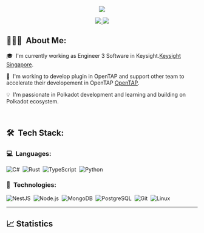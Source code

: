 <p align="center">
	<img src="pics/header.png">
</p>

<p align="center">
	<a href="https://www.linkedin.com/in/darwinsubramaniam/">
		<img src="https://img.shields.io/badge/LinkedIn-0077B5?style=for-the-badge&logo=linkedin&logoColor=white" />
	</a>
	<a href="mailto:darwinsubramaniam@gmail.com">
		<img src="https://img.shields.io/badge/Gmail-D14836?style=for-the-badge&logo=gmail&logoColor=white" />
	</a>
</p>


## 👨🏻‍💻 &nbsp;About Me:

<p>🎓 &nbsp;I'm currently working as Engineer 3 Software in Keysight.<a href = "https://www.keysight.com//">Keysight Singapore</a>.</p>
<p>🔭 &nbsp;I'm working to develop plugin in OpenTAP and support other team to accelerate their developement in OpenTAP <a href="https://opentap.io//">OpenTAP</a>.</p>
<p>💡  &nbsp;I'm passionate in Polkadot development and learning and building on Polkadot ecosystem.</p>

<br />

## 🛠 &nbsp;Tech Stack:

### 💻 &nbsp;Languages:

![C#](https://img.shields.io/badge/-C#-05122A?style=flat)&nbsp;
![Rust](https://img.shields.io/badge/-Rust-05122A?style=flat&logo=rust)&nbsp;
![TypeScript](https://img.shields.io/badge/-TypeScript-05122A?style=flat&logo=typescript)&nbsp;
![Python](https://img.shields.io/badge/-Python-05122A?style=flat&logo=python)&nbsp;

### 🚀 &nbsp;Technologies:

![NestJS](https://img.shields.io/badge/-NestJS-05122A?style=flat&logo=nest.js)&nbsp;
![Node.js](https://img.shields.io/badge/-Node.js-05122A?style=flat&logo=node.js)&nbsp;
![MongoDB](https://img.shields.io/badge/-MongoDB-05122A?style=flat&logo=mongodb)&nbsp;
![PostgreSQL](https://img.shields.io/badge/-PostgreSQL-05122A?style=flat&logo=postgresql)&nbsp;
![Git](https://img.shields.io/badge/-Git-05122A?style=flat&logo=git)&nbsp;
![Linux](https://img.shields.io/badge/-Linux-05122A?style=flat&logo=linux)&nbsp;

<hr />

## 📈 Statistics

<br/>
